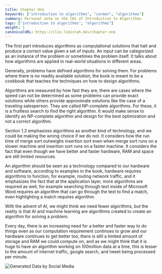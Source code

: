 ```yaml
---
title: Chapter One
keywords: ["introduction to algorithms", "cormen", "algorithms"]
summary: Personal note on the CH1 of Introduction to Algorithms
tags: ["introduction to algorithms", "algorithms"]
weight: 1
canonicalURL: https://clio.limistah.dev/chapter-one
---
```


The first part introduces algorithms as computational solutions that halt and produce a correct value given a set of inputs. An input can be categorized as an instance of the problem or sometimes the problem itself. It talks about how algorithms are applied in real-world situations in different areas.

Generally, problems have defined algorithms for solving them. For problems where there is no readily available solution, the book is meant to be a cookbook that teaches the techniques on how to design algorithms.

Algorithms are measured by how fast they are, there are cases where the speed can not be determined as some problems can provide exact solutions while others provide approximate solutions like the case of a traveling salesperson.  They are called NP-complete algorithms. For these, it is a fruitless search to find the right algorithm. It would make sense to identify an NP-complete algorithm and design for the best optimization and not a correct algorithm.

Section 1.2 emphasizes algorithms as another kind of technology, and we could be making the wrong choice if we do not. It considers how the run time of merge sort outweighs insertion sort even when merge sort runs on a slower machine and insertion sort runs on a faster machine. It considers the fact that even though we have better and faster hardware, RAM and space are still limited resources.

An algorithm should be seen as a technology compared to our hardware and software, according to examples in the book, hardware requires algorithms to function, for example, routing network traffic, and it emphasizes the fact that at the application layer, more algorithms are required as well, for example searching through text inside of Microsoft Word requires an algorithm that can go through the text to find a match, even highlighting a match requires algorithm.

With the advent of AI, we might think we need fewer algorithms, but the reality is that AI and machine learning are algorithms created to create an algorithm for solving a problem.

Every day, there is an increasing need for a better and faster way to do things even as our computation requirement continues to grow and our hardware continues to get better too, there is still a limited amount of storage and RAM we could compute on, and as we might think that it is huge to have an algorithm working on 100million data at a time, this is lesser to the amount of internet traffic, google search, and tweet being processed per minute.

![Generated Data by Social Media](/assets/clrs-ch1-ex-1.webp)